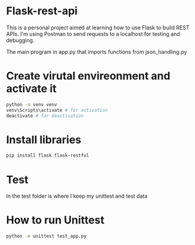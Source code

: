 # Flask-rest-api
This is a personal project aimed at learning how to use Flask to build REST APIs. I'm using Postman to send requests to a localhost for testing and debugging.

The main program in app.py that imports functions from json_handling.py 

# Create virutal envireonment and activate it 

```bash
python -m venv venv
venv\Scripts\activate # for activation
deactivate # for deactivation
```

# Install libraries

```bash
pip install flask flask-restful
```

# Test

In the test folder is where I keep my unittest and test data

# How to run Unittest

```bash
python -m unittest test_app.py
```

